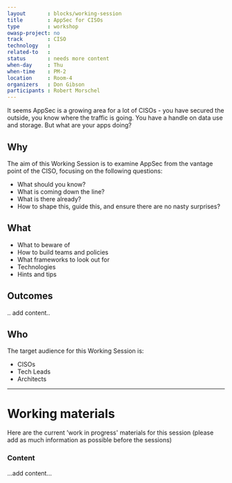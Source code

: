```yaml
---
layout       : blocks/working-session
title        : AppSec for CISOs
type         : workshop
owasp-project: no
track        : CISO
technology   :
related-to   :
status       : needs more content
when-day     : Thu
when-time    : PM-2
location     : Room-4
organizers   : Don Gibson
participants : Robert Morschel
---
```


It seems AppSec is a growing area for a lot of CISOs - you have secured the outside, you know where the traffic is going. You have a handle on data use and storage. But what are your apps doing? 

## Why

The aim of this Working Session is to examine AppSec from the vantage point of the CISO, focusing on the following questions:

- What should you know?
- What is coming down the line?
- What is there already?
- How to shape this, guide this, and ensure there are no nasty surprises?

## What

- What to beware of
- How to build teams and policies
- What frameworks to look out for 
- Technologies 
- Hints and tips

## Outcomes

.. add content..

## Who

The target audience for this Working Session is: 

- CISOs
- Tech Leads 
- Architects

--- 

# Working materials

Here are the current 'work in progress' materials for this session (please add as much information as possible before the sessions)

### Content

...add content...
